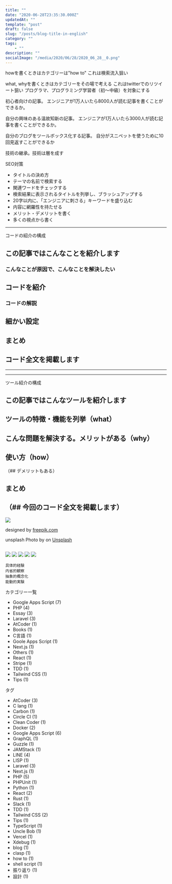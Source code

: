```yaml
---
title: ""
date: "2020-06-28T23:35:30.000Z"
updatedAt: ""
template: "post"
draft: false
slug: "/posts/blog-title-in-english"
category: ""
tags:
    - ""
description: ""
socialImage: "/media/2020/06/28/2020_06_28__0.png"
---
```


howを書くときはカテゴリーは"how to"
これは検索流入狙い

what, whyを書くときはカテゴリーをその場で考える
これはtwitterでのリツイート狙い
プログラマ、プログラミング学習者（初〜中級）を対象にする

初心者向けの記事。
エンジニアが1万人いたら8000人が読む記事を書くことができるか。

自分の興味のある温故知新の記事。
エンジニアが1万人いたら3000人が読む記事を書くことができるか。

自分のブログをツールボックス化する記事。
自分がスニペットを使うために10回見返すことができるか

技術の継承。技術は層を成す

SEO対策
- タイトルの決め方
 - テーマの名前で検索する
 - 関連ワードをチェックする
 - 検索結果に表示されるタイトルを列挙し、ブラッシュアップする
 - 20字以内に、「エンジニアに刺さる」キーワードを盛り込む
- 内容に網羅性を持たせる
 - メリット・デメリットを書く
 - 多くの視点から書く

-----
コードの紹介の構成

## この記事ではこんなことを紹介します
### こんなことが原因で、こんなことを解決したい
## コードを紹介
### コードの解説
## 細かい設定
## まとめ
## コード全文を掲載します
-----

-----
ツール紹介の構成

## この記事ではこんなツールを紹介します
## ツールの特徴・機能を列挙（what）
## こんな問題を解決する。メリットがある（why）
## 使い方（how）
（## デメリットもある）
## まとめ
（## 今回のコード全文を掲載します）
-----

![](/media/2020/06/28/2020_06_28__0.png)

designed by [freepik.com](https://stories.freepik.com/)

unsplash
Photo by []() on [Unsplash](https://unsplash.com/?utm_source=unsplash&utm_medium=referral&utm_content=creditCopyText)


##


##


##


##

![](/media/2020/06/28/2020_06_28__0.png)
![](/media/2020/06/28/2020_06_28__0.png)
![](/media/2020/06/28/2020_06_28__0.png)
![](/media/2020/06/28/2020_06_28__0.png)
![](/media/2020/06/28/2020_06_28__0.png)


```
具体的経験
内省的観察
抽象的概念化
能動的実験
```


カテゴリー一覧
- Google Apps Script (7)
- PHP (4)
- Essay (3)
- Laravel (3)
- AtCoder (1)
- Books (1)
- C言語 (1)
- Goole Apps Script (1)
- Next.js (1)
- Others (1)
- React (1)
- Stripe (1)
- TDD (1)
- Tailwind CSS (1)
- Tips (1)

タグ
- AtCoder (3)
- C lang (1)
- Carbon (1)
- Circle CI (1)
- Clean Coder (1)
- Docker (2)
- Google Apps Script (6)
- GraphQL (1)
- Guzzle (1)
- JAMStack (1)
- LINE (4)
- LISP (1)
- Laravel (3)
- Next.js (1)
- PHP (5)
- PHPUnit (1)
- Python (1)
- React (2)
- Rust (1)
- Slack (1)
- TDD (1)
- Tailwind CSS (2)
- Tips (1)
- TypeScript (1)
- Uncle Bob (1)
- Vercel (1)
- Xdebug (1)
- blog (1)
- clasp (1)
- how to (1)
- shell script (1)
- 振り返り (1)
- 設計 (1)
